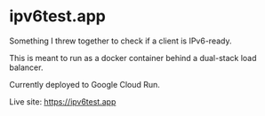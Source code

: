 # ipv6test.app

Something I threw together to check if a client is IPv6-ready.

This is meant to run as a docker container behind a dual-stack load balancer.

Currently deployed to Google Cloud Run.

Live site: https://ipv6test.app
